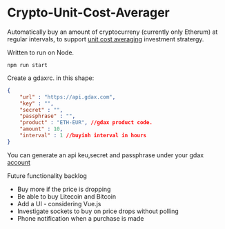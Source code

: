 # Crypto-Unit-Cost-Averager

Automatically buy an amount of cryptocurreny (currently only Etherum) at regular intervals, to support [unit cost averaging](https://en.wikipedia.org/wiki/Dollar_cost_averaging) investment stratergy.


Written to run on Node.

`npm run start`

Create a gdaxrc. in this shape:
~~~json
{
    "url" : "https://api.gdax.com",
    "key" : "",
    "secret" : "",
    "passphrase" : "",
    "product" : "ETH-EUR", //gdax product code.
    "amount" : 10,
    "interval" : 1 //buyinh interval in hours
}
~~~
You can generate an api keu,secret and passphrase under your gdax [account](https://www.gdax.com/settings/api)


Future functionality backlog
- Buy more if the price is dropping
- Be able to buy Litecoin and Bitcoin
- Add a UI - considering Vue.js
- Investigate sockets to buy on price drops without polling
- Phone notification when a purchase is made

